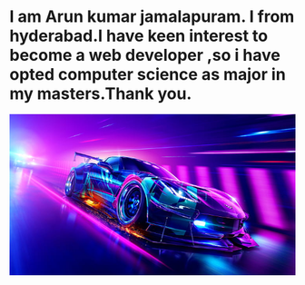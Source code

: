 # I am Arun kumar jamalapuram. I from hyderabad.I have keen interest to become a web developer ,so i have opted computer science as major in my masters.Thank you.
![carimage](car.jpg)